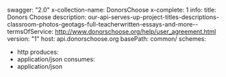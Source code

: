 swagger: "2.0"
x-collection-name: DonorsChoose
x-complete: 1
info:
  title: Donors Choose
  description: our-api-serves-up-project-titles-descriptions-classroom-photos-geotags-full-teacherwritten-essays-and-more--
  termsOfService: http://www.donorschoose.org/help/user_agreement.html
  version: "1"
host: api.donorschoose.org
basePath: common/
schemes:
- http
produces:
- application/json
consumes:
- application/json